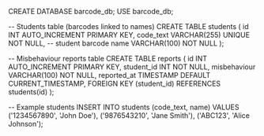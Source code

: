 CREATE DATABASE barcode_db;
USE barcode_db;

-- Students table (barcodes linked to names)
CREATE TABLE students (
    id INT AUTO_INCREMENT PRIMARY KEY,
    code_text VARCHAR(255) UNIQUE NOT NULL,  -- student barcode
    name VARCHAR(100) NOT NULL
);

-- Misbehaviour reports table
CREATE TABLE reports (
    id INT AUTO_INCREMENT PRIMARY KEY,
    student_id INT NOT NULL,
    misbehaviour VARCHAR(100) NOT NULL,
    reported_at TIMESTAMP DEFAULT CURRENT_TIMESTAMP,
    FOREIGN KEY (student_id) REFERENCES students(id)
);

-- Example students
INSERT INTO students (code_text, name) VALUES
('1234567890', 'John Doe'),
('9876543210', 'Jane Smith'),
('ABC123', 'Alice Johnson');
